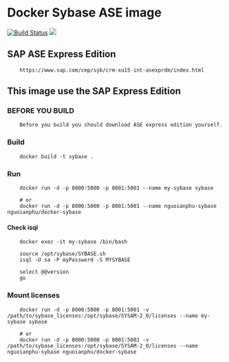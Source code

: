 # Docker Sybase ASE image

[![Build Status](https://travis-ci.org/nguoianphu/docker-sybase.svg?branch=master)](https://travis-ci.org/nguoianphu/docker-sybase)
[![](https://images.microbadger.com/badges/image/nguoianphu/docker-sybase.svg)](http://microbadger.com/images/nguoianphu/docker-sybase "Get your own image badge on microbadger.com")


## SAP ASE Express Edition
        https://www.sap.com/cmp/syb/crm-xu15-int-asexprdm/index.html 

## This image use the SAP Express Edition

### BEFORE YOU BUILD
        Before you build you should download ASE express edition yourself.

### Build

        docker build -t sybase .
        
### Run
        docker run -d -p 8000:5000 -p 8001:5001 --name my-sybase sybase
        
        # or
        docker run -d -p 8000:5000 -p 8001:5001 --name nguoianphu-sybase nguoianphu/docker-sybase
        
#### Check isql

        docker exec -it my-sybase /bin/bash
        
        source /opt/sybase/SYBASE.sh
        isql -U sa -P myPassword -S MYSYBASE
        
        select @@version
        go
        
### Mount licenses

        docker run -d -p 8000:5000 -p 8001:5001 -v /path/to/sybase_licenses:/opt/sybase/SYSAM-2_0/licenses --name my-sybase sybase
        
        # or
        docker run -d -p 8000:5000 -p 8001:5001 -v /path/to/sybase_licenses:/opt/sybase/SYSAM-2_0/licenses --name nguoianphu-sybase nguoianphu/docker-sybase